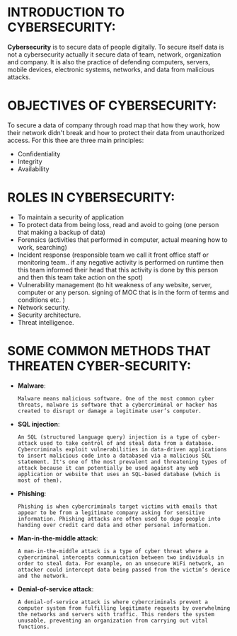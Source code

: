 # INTRODUCTION TO CYBERSECURITY:
**Cybersecurity** is to secure data of people digitally. To secure itself data is not a cybersecurity actually it secure data of team, network, organization and company. It is also the practice of defending computers, servers, mobile devices, electronic systems, networks, and data from malicious attacks. 
# OBJECTIVES OF CYBERSECURITY:
To secure a data of company through road map that how they work, how their network didn't break and how to protect their data from unauthorized access. For this thee are three main principles:
  - Confidentiality
  - Integrity
  - Availability
# ROLES IN CYBERSECURITY:
  - To maintain a security of application
  - To protect data from being loss, read and avoid to going (one person that making a backup of data)
  - Forensics (activities that performed in computer, actual meaning how to work, searching)
  - Incident response (responsible team we call it front office staff or monitoring team.. if any negative activity is performed on runtime then this team informed their head that this activity is done by this person and then this team take action on the spot)
  - Vulnerability management (to hit weakness of any website, server, computer or any person. signing of MOC that is in the form of terms and conditions etc. )
  - Network security.
  - Security architecture.
  - Threat intelligence. 
# SOME COMMON METHODS THAT THREATEN CYBER-SECURITY:
- **Malware**:

      Malware means malicious software. One of the most common cyber threats, malware is software that a cybercriminal or hacker has created to disrupt or damage a legitimate user’s computer.
- **SQL injection**:

      An SQL (structured language query) injection is a type of cyber-attack used to take control of and steal data from a database. Cybercriminals exploit vulnerabilities in data-driven applications to insert malicious code into a databased via a malicious SQL statement. It's one of the most prevalent and threatening types of attack because it can potentially be used against any web application or website that uses an SQL-based database (which is most of them). 
- **Phishing**:

      Phishing is when cybercriminals target victims with emails that appear to be from a legitimate company asking for sensitive information. Phishing attacks are often used to dupe people into handing over credit card data and other personal information.
- **Man-in-the-middle attack**:

      A man-in-the-middle attack is a type of cyber threat where a cybercriminal intercepts communication between two individuals in order to steal data. For example, on an unsecure WiFi network, an attacker could intercept data being passed from the victim’s device and the network.
- **Denial-of-service attack**:

      A denial-of-service attack is where cybercriminals prevent a computer system from fulfilling legitimate requests by overwhelming the networks and servers with traffic. This renders the system unusable, preventing an organization from carrying out vital functions.


          
